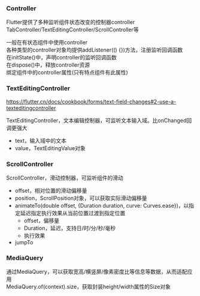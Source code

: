 ### Controller
Flutter提供了多种监听组件状态改变的控制器controller  
TabController/TextEditingController/ScrollController等

一般在有状态组件中使用controller  
各种类型的controller对象均提供addListener(() {})方法，注册监听回调函数  
在initState()中，声明controller的监听回调函数  
在dispose()中，释放controller资源  
绑定组件中的controller属性(只有特点组件有此属性)  


### TextEditingController
https://flutter.cn/docs/cookbook/forms/text-field-changes#2-use-a-texteditingcontroller

TextEditingController，文本编辑控制器，可监听文本输入域。比onChanged回调更强大
- text，输入域中的文本
- value，TextEditingValue对象

### ScrollController
ScrollController，滑动控制器，可监听组件的滑动
- offset，相对位置的滑动偏移量
- position，ScrollPosition对象，可以获取实际滑动偏移量
- animateTo(double offset, {Duration duration, curve: Curves.ease})，以指定延迟指定执行效果从当前位置过渡到指定位置
  - offset，偏移量
  - Duration，延迟，支持日/时/分/秒/毫秒
  - 执行效果
- jumpTo

### MediaQuery
通过MediaQuery，可以获取宽高/横竖屏/像素密度比等信息等数据，从而适配应用  
MediaQuery.of(context).size，获取封装height/width属性的Size对象

